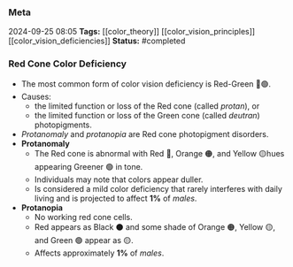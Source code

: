 ### Meta
2024-09-25 08:05
**Tags:** [[color_theory]] [[color_vision_principles]] [[color_vision_deficiencies]]
**Status:** #completed 

### Red Cone Color Deficiency
- The most common form of color vision deficiency is Red-Green 🔴🟢.
- Causes:
	- the limited function or loss of the Red cone (called *protan*), or
	- the limited function or loss of the Green cone (called *deutran*) photopigments.
- *Protanomaly* and *protanopia* are Red cone photopigment disorders.
- **Protanomaly**
	- The Red cone is abnormal with Red 🔴, Orange 🟠, and Yellow 🟡hues appearing Greener 🟢 in tone.
	- Individuals may note that colors appear duller.
	- Is considered a mild color deficiency that rarely interferes with daily living and is projected to affect **1%** of *males*.
- **Protanopia**
	- No working red cone cells.
	- Red appears as Black ⚫ and some shade of Orange 🟠, Yellow 🟡, and Green 🟢 appear as 🟡.
	- Affects approximately **1%** of *males*.